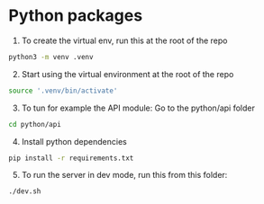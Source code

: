 # Python packages

1. To create the virtual env, run this at the root of the repo

```bash
python3 -m venv .venv
```

2. Start using the virtual environment at the root of the repo

```bash
source '.venv/bin/activate'
```

3. To tun for example the API module: Go to the python/api folder

```bash
cd python/api
```

4. Install python dependencies

```bash
pip install -r requirements.txt
```

5. To run the server in dev mode, run this from this folder:

```bash
./dev.sh
```
